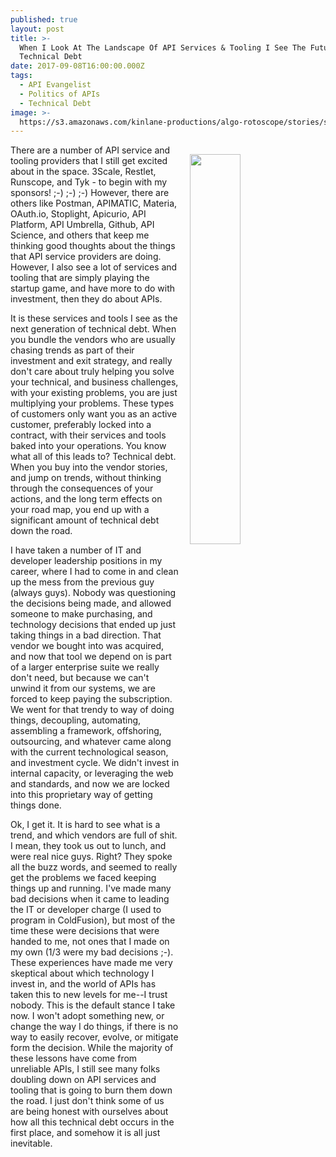 ```yaml
---
published: true
layout: post
title: >-
  When I Look At The Landscape Of API Services & Tooling I See The Future Of
  Technical Debt
date: 2017-09-08T16:00:00.000Z
tags:
  - API Evangelist
  - Politics of APIs
  - Technical Debt
image: >-
  https://s3.amazonaws.com/kinlane-productions/algo-rotoscope/stories/servers-hallway-door.jpg
---
```

<p><img src="https://s3.amazonaws.com/kinlane-productions/algo-rotoscope/stories/servers-hallway-door.jpg" align="right" width="40%" style="padding: 15px;" /></p>There are a number of API service and tooling providers that I still get excited about in the space. 3Scale, Restlet, Runscope, and Tyk - to begin with my sponsors! ;-) ;-) ;-) However, there are others like Postman, APIMATIC, Materia, OAuth.io, Stoplight, Apicurio, API Platform, API Umbrella, Github, API Science, and others that keep me thinking good thoughts about the things that API service providers are doing. However, I also see a lot of services and tooling that are simply playing the startup game, and have more to do with investment, then they do about APIs.

It is these services and tools I see as the next generation of technical debt. When you bundle the vendors who are usually chasing trends as part of their investment and exit strategy, and really don't care about truly helping you solve your technical, and business challenges, with your existing problems, you are just multiplying your problems. These types of customers only want you as an active customer, preferably locked into a contract, with their services and tools baked into your operations. You know what all of this leads to? Technical debt. When you buy into the vendor stories, and jump on trends, without thinking through the consequences of your actions, and the long term effects on your road map, you end up with a significant amount of technical debt down the road.

I have taken a number of IT and developer leadership positions in my career, where I had to come in and clean up the mess from the previous guy (always guys). Nobody was questioning the decisions being made, and allowed someone to make purchasing, and technology decisions that ended up just taking things in a bad direction. That vendor we bought into was acquired, and now that tool we depend on is part of a larger enterprise suite we really don't need, but because we can't unwind it from our systems, we are forced to keep paying the subscription. We went for that trendy to way of doing things, decoupling, automating, assembling a framework, offshoring, outsourcing, and whatever came along with the current technological season, and investment cycle. We didn't invest in internal capacity, or leveraging the web and standards, and now we are locked into this proprietary way of getting things done.

Ok, I get it. It is hard to see what is a trend, and which vendors are full of shit. I mean, they took us out to lunch, and were real nice guys. Right? They spoke all the buzz words, and seemed to really get the problems we faced keeping things up and running. I've made many bad decisions when it came to leading the IT or developer charge (I used to program in ColdFusion), but most of the time these were decisions that were handed to me, not ones that I made on my own (1/3 were my bad decisions ;-). These experiences have made me very skeptical about which technology I invest in, and the world of APIs has taken this to new levels for me--I trust nobody. This is the default stance I take now. I won't adopt something new, or change the way I do things, if there is no way to easily recover, evolve, or mitigate form the decision. While the majority of these lessons have come from unreliable APIs, I still see many folks doubling down on API services and tooling that is going to burn them down the road. I just don't think some of us are being honest with ourselves about how all this technical debt occurs in the first place, and somehow it is all just inevitable.
